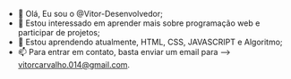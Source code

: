 - 👋 Olá, Eu sou o @Vitor-Desenvolvedor;
- 👀 Estou interessado em aprender mais sobre programação web e participar de projetos;
- 🌱 Estou aprendendo atualmente, HTML, CSS, JAVASCRIPT e Algoritmo;
- 📫 Para entrar em contato, basta enviar um email para --> vitorcarvalho.014@gmail.com.

<!---
Vitor-Desenvolvedor/Vitor-Desenvolvedor is a ✨ special ✨ repository because its `README.md` (this file) appears on your GitHub profile.
You can click the Preview link to take a look at your changes.
--->
